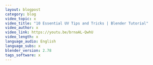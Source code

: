 ```yaml
---
layout: blogpost
category: blog
video_topic: x
video_title: "10 Essential UV Tips and Tricks | Blender Tutorial"
video_author: x
video_link: https://youtu.be/brnaAL-QwhU
video_length: x
language_audio: English
language_subs: x
blender_version: 2.78
tags_software: x
---
```

